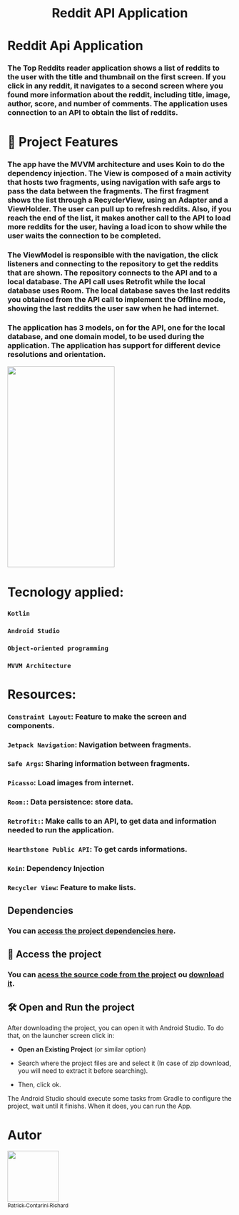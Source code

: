# <p align="center">Reddit API Application </p>

# Reddit Api Application
### The Top Reddits reader application shows a list of reddits to the user with the title and thumbnail on the first screen. If you click in any reddit, it navigates to a second screen where you found more information about the reddit, including title, image, author, score, and number of comments. The application uses connection to an API to obtain the list of reddits.

# :hammer: Project Features
### The app have the MVVM architecture and uses Koin to do the dependency injection. The View is composed of a main activity that hosts two fragments, using navigation with safe args to pass the data between the fragments. The first fragment shows the list through a RecyclerView, using an Adapter and a ViewHolder. The user can pull up to refresh reddits. Also, if you reach the end of the list, it makes another call to the API to load more reddits for the user, having a load icon to show while the user waits the connection to be completed.

### The ViewModel is responsible with the navigation, the click listeners and connecting to the repository to get the reddits that are shown. The repository connects to the API and to a local database. The API call uses Retrofit while the local database uses Room. The local database saves the last reddits you obtained from the API call to implement the Offline mode, showing the last reddits the user saw when he had internet.

### The application has 3 models, on for the API, one for the local database, and one domain model, to be used during the application. The application has support for different device resolutions and orientation.

<img src="https://github.com/PatrickCR1/redditApiApp/blob/Main/Image/RedditApp.gif" width="240" height="450" />

# Tecnology applied:
### `Kotlin`
### `Android Studio`
### `Object-oriented programming`
### `MVVM Architecture`

# Resources:

### `Constraint Layout`: Feature to make the screen and components.
### `Jetpack Navigation`: Navigation between fragments.
### `Safe Args`: Sharing information between fragments.
### `Picasso`: Load images from internet.
### `Room:`: Data persistence: store data.
### `Retrofit:`: Make calls to an API, to get data and information needed to run the application.
### `Hearthstone Public API`: To get cards informations.
### `Koin`: Dependency Injection
### `Recycler View`: Feature to make lists.

## Dependencies

### You can [access the project dependencies here](https://github.com/PatrickCR1/redditApiApp/blob/Main/Dependencies.txt).

## 📁 Access the project
### You can [acess the source code from the project](https://github.com/PatrickCR1/redditApiApp/tree/Main) ou [download it](https://github.com/PatrickCR1/redditApiApp/archive/refs/heads/Main.zip).

## 🛠️ Open and Run the project

After downloading the project, you can open it with Android Studio. To do that, on the launcher screen click in:

- **Open an Existing Project** (or similar option)

- Search where the project files are and select it (In case of zip download, you will need to extract it before searching).
- Then, click ok.

The Android Studio should execute some tasks from Gradle to configure the project, wait until it finishs. When it does, you can run the App.

# Autor
[<img src="https://avatars.githubusercontent.com/u/86331226?v=4" width=115><br><sub>Patrick Contarini Richard</sub>](https://github.com/PatrickCR1) 
